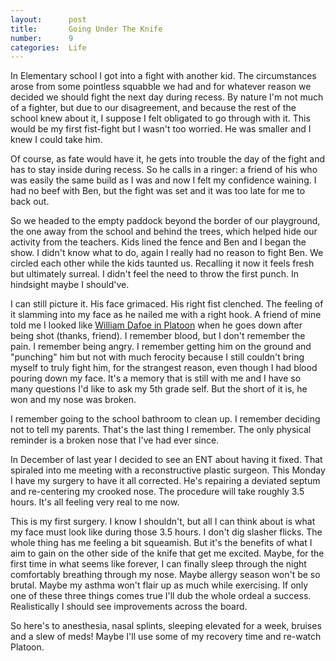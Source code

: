```yaml
---
layout:      post
title:       Going Under The Knife
number:      9
categories:  Life
---
```


In Elementary school I got into a fight with another kid. The circumstances arose from some pointless squabble we had and for whatever reason we decided we should fight the next day during recess. By nature I'm not much of a fighter, but due to our disagreement, and because the rest of the school knew about it, I suppose I felt obligated to go through with it. This would be my first fist-fight but I wasn't too worried. He was smaller and I knew I could take him.

Of course, as fate would have it, he gets into trouble the day of the fight and has to stay inside during recess. So he calls in a ringer: a friend of his who was easily the same build as I was and now I felt my confidence waining. I had no beef with Ben, but the fight was set and it was too late for me to back out.

So we headed to the empty paddock beyond the border of our playground, the one away from the school and behind the trees, which helped hide our activity from the teachers. Kids lined the fence and Ben and I began the show. I didn't know what to do, again I really had no reason to fight Ben. We circled each other while the kids taunted us. Recalling it now it feels fresh but ultimately surreal. I didn't feel the need to throw the first punch. In hindsight maybe I should've.

I can still picture it. His face grimaced. His right fist clenched. The feeling of it slamming into my face as he nailed me with a right hook. A friend of mine told me I looked like [William Dafoe in Platoon](https://youtu.be/mKpQB3bEPbI?t=156) when he goes down after being shot (thanks, friend). I remember blood, but I don't remember the pain. I remember being angry. I remember getting him on the ground and "punching" him but not with much ferocity because I still couldn't bring myself to truly fight him, for the strangest reason, even though I had blood pouring down my face. It's a memory that is still with me and I have so many questions I'd like to ask my 5th grade self. But the short of it is, he won and my nose was broken.

I remember going to the school bathroom to clean up. I remember deciding not to tell my parents. That's the last thing I remember. The only physical reminder is a broken nose that I've had ever since.

In December of last year I decided to see an ENT about having it fixed. That spiraled into me meeting with a reconstructive plastic surgeon. This Monday I have my surgery to have it all corrected. He's repairing a deviated septum and re-centering my crooked nose. The procedure will take roughly 3.5 hours. It's all feeling very real to me now.

This is my first surgery. I know I shouldn't, but all I can think about is what my face must look like during those 3.5 hours. I don't dig slasher flicks. The whole thing has me feeling a bit squeamish. But it's the benefits of what I aim to gain on the other side of the knife that get me excited. Maybe, for the first time in what seems like forever, I can finally sleep through the night comfortably breathing through my nose. Maybe allergy season won't be so brutal. Maybe my asthma won't flair up as much while exercising. If only one of these three things comes true I'll dub the whole ordeal a success. Realistically I should see improvements across the board.

So here's to anesthesia, nasal splints, sleeping elevated for a week, bruises and a slew of meds! Maybe I'll use some of my recovery time and re-watch Platoon.
